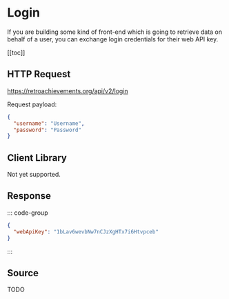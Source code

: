 <script setup>
import SampleRequest from '../components/SampleRequest.vue';
</script>

# Login

If you are building some kind of front-end which is going to retrieve data on behalf of a user, you can exchange login credentials for their web API key.

[[toc]]

## HTTP Request

<SampleRequest httpVerb="POST">https://retroachievements.org/api/v2/login</SampleRequest>

Request payload:

```json
{
  "username": "Username",
  "password": "Password"
}
```

## Client Library

Not yet supported.

## Response

::: code-group

```json [HTTP Response]
{
  "webApiKey": "1bLav6wevbNw7nCJzXgHTx7i6Htvpceb"
}
```

:::

## Source

TODO
